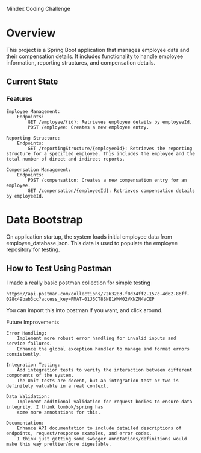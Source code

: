 Mindex Coding Challenge
# Overview

This project is a Spring Boot application that manages employee data and their compensation details. It includes functionality to handle employee information, reporting structures, and compensation details.
## Current State
### Features

    Employee Management:
        Endpoints:
            GET /employee/{id}: Retrieves employee details by employeeId.
            POST /employee: Creates a new employee entry.

    Reporting Structure:
        Endpoints:
            GET /reportingStructure/{employeeId}: Retrieves the reporting structure for a specified employee. This includes the employee and the total number of direct and indirect reports.

    Compensation Management:
        Endpoints:
            POST /compensation: Creates a new compensation entry for an employee.
            GET /compensation/{employeeId}: Retrieves compensation details by employeeId.

# Data Bootstrap

On application startup, the system loads initial employee data from employee_database.json. This data is used to populate the employee repository for testing.
## How to Test Using Postman

I made a really basic postman collection for simple testing

`https://api.postman.com/collections/7263283-f0d34ff2-157c-4d62-86ff-028c49bab3cc?access_key=PMAT-01J6CT8SNE1WMM02VKNZN4VCEP`

You can import this into postman if you want, and click around.

Future Improvements

    Error Handling:
        Implement more robust error handling for invalid inputs and service failures.
        Enhance the global exception handler to manage and format errors consistently.

    Integration Testing:
        Add integration tests to verify the interaction between different components of the system.
        The Unit tests are decent, but an integration test or two is definitely valuable in a real context.

    Data Validation:
        Implement additional validation for request bodies to ensure data integrity. I think lombok/spring has
        some more annotations for this.

    Documentation:
        Enhance API documentation to include detailed descriptions of endpoints, request/response examples, and error codes. 
        I think just getting some swagger annotations/definitions would make this way prettier/more digestable.
